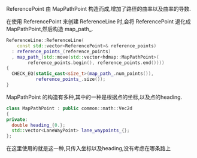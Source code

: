 ReferencePoint 由 MapPathPoint 构造而成,增加了路径的曲率以及曲率的导数.

在使用 ReferencePoint 来创建 ReferenceLine 时,会将 ReferencePoint 退化成 MapPathPoint,然后构造 map_path_.

```c++
ReferenceLine::ReferenceLine(
    const std::vector<ReferencePoint>& reference_points)
  : reference_points_(reference_points)
  , map_path_(std::move(std::vector<hdmap::MapPathPoint>(
        reference_points.begin(), reference_points.end())))
{
  CHECK_EQ(static_cast<size_t>(map_path_.num_points()),
           reference_points_.size());
}
```

MapPathPoint 的构造有多种,其中的一种是根据点的坐标,以及点的heading.

```c++
class MapPathPoint : public common::math::Vec2d
{
private:
  double heading_{0.};
  std::vector<LaneWayPoint> lane_waypoints_{};
};
```

在这里使用的就是这一种,只传入坐标以及heading,没有考虑在哪条路上